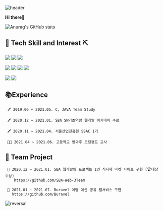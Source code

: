 ![header](https://capsule-render.vercel.app/api?type=wave&color=DCEDC8)

**Hi there**👋
 
![Anurag's GitHub stats](https://github-readme-stats.vercel.app/api?username=jungdahae1225&show_icons=true&theme=aura_dark)


🔨 Tech Skill and Interest ⛏
-----------
<img src="https://img.shields.io/badge/JAVA-orange?style=flat-square&logo=Java&logoColor=FFFFFF"/> <img src="https://img.shields.io/badge/C-gray?style=flat-square&logo=C&logoColor=FFFFFF"/> <img src="https://img.shields.io/badge/Python-navy?style=flat-square&logo=Python&logoColor=FFFFFF"/> 
<!-- <img src="https://img.shields.io/badge/H2-blue?style=flat-square"/>  -->
<!-- <img src="https://img.shields.io/badge/Linux-yellow?style=flat-square&logo=Linux&logoColor=FFFFFF"/> 
 -->
<img src="https://img.shields.io/badge/Spring-green?style=flat-square&logo=Spring&logoColor=FFFFFF"/> <img src="https://img.shields.io/badge/JPA-teal?style=flat-square"/>  <img src="https://img.shields.io/badge/Query Dsl-blue?style=flat-square"/> <img src="https://img.shields.io/badge/MySQL-grey?style=flat-square&logo=MySQL&logoColor=FFFFFF"/>  

<img src="https://img.shields.io/badge/React-skyblue?style=flat-square&logo=React&logoColor=FFFFFF"/> <img src="https://img.shields.io/badge/Bootstrap-purple?style=flat-square&logo=Bootstrap&logoColor=FFFFFF"/>



📚Experience
-----------
     🖊 2019.06 ~ 2021.05. C, JAVA Team Study
     
     🖊 2020.12 ~ 2021.01. SBA SW기초역량 웹개발 아카데미 수료 
  
     🖊 2020.11 ~ 2021.04. 서울산업진흥원 SSAC 1기

     👩‍🏫 2021.04 ~ 2021.06. 고등학교 방과후 코딩캠프 교사 


👯 Team Project
-----------
     📍 2020.12 ~ 2021.01. SBA 웹개발팀 프로젝트 1인 식자재 마켓 사이트 구현 (🏆대상 수상)
        https://github.com/SBA-Web-3Team
        
     📍 2021.01 ~ 2021.07. Buravel 여행 예산 공유 웹서비스 구현
       https://github.com/Buravel


![reversal](https://capsule-render.vercel.app/api?type=soft&reversal=false&color=DCEDC8)
